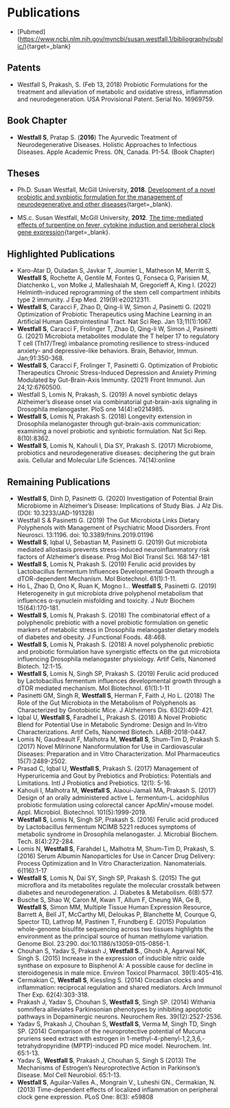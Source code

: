 # Publications

- [Pubmed] (https://www.ncbi.nlm.nih.gov/myncbi/susan.westfall.1/bibliography/public/){target=_blank}


## Patents
- Westfall S, Prakash, S. (Feb 13, 2018) Probiotic Formulations for the treatment and alleviation of metabolic and oxidative stress, inflammation and neurodegeneration. USA Provisional Patent. Serial No. 16969759.

## Book Chapter
 - **Westfall S**, Pratap S. (**2016**) The Ayurvedic Treatment of Neurodegenerative Diseases. Holistic Approaches to Infectious Diseases. Apple Academic Press. ON, Canada. P1-54. (Book Chapter)

## Theses
 - Ph.D. Susan Westfall, McGill University, **2018**. [Development of a novel probiotic and synbiotic formulation for the management of neurodegenerative and other diseases](https://escholarship.mcgill.ca/concern/theses/1z40kw22q?locale=en){target=_blank}.

 - MS.c. Susan Westfall, McGill University, **2012**. [The time-mediated effects of turpentine on fever, cytokine induction and peripheral clock gene expression](https://escholarship.mcgill.ca/concern/theses/p8418s33g?locale=en){target=_blank}.
 

## Highlighted Publications
 - Karo-Atar D, Ouladan S, Javkar T, Joumier L, Matheson M, Merritt S, **Westfall S**, Rochette A, Gentile M, Fontes G, Fonseca G, Parisien M, Diatchenko L, von Molke J, Malleshaiah M, Gregorieff A, King I. (2022) Helminth-induced reprogramming of the stem cell compartment inhibits type 2 immunity. J Exp Med. 219(9):e20212311.
 - **Westfall S**, Caracci F, Zhao D, Qing-li W, Simon J, Pasinetti G. (2021) Optimization of Probiotic Therapeutics using Machine Learning in an Artificial Human Gastrointestinal Tract. Nat Sci Rep. Jan 13;11(1):1067. 
 - **Westfall S**, Caracci F, Frolinger T, Zhao D, Qing-li W, Simon J, Pasinetti G. (2021) Microbiota metabolites modulate the T helper 17 to regulatory T cell (Th17/Treg) imbalance promoting resilience to stress-induced anxiety- and depressive-like behaviors. Brain, Behavior, Immun. Jan;91:350-368. 
 - **Westfall S**, Caracci F, Frolinger T, Pasinetti G. Optimization of Probiotic Therapeutics Chronic Stress-Induced Depression and Anxiety Priming Modulated by Gut-Brain-Axis Immunity. (2021) Front Immunol. Jun 24;12:6760500. 
 - Westfall S, Lomis N, Prakash, S. (2019) A novel synbiotic delays Alzheimer’s disease onset via combinatorial gut-brain-axis signaling in Drosophila melanogaster. PloS one 14(4):e0214985.
 - **Westfall S**, Lomis N, Prakash S. (2018) Longevity extension in Drosophila melanogaster through gut-brain-axis communication: examining a novel probiotic and synbiotic formulation. Nat Sci Rep. 8(10):8362.
 - **Westfall S**, Lomis N, Kahouli I, Dia SY, Prakash S. (2017) Microbiome, probiotics and neurodegenerative diseases: deciphering the gut brain axis. Cellular and Molecular Life Sciences. 74(14):online

## Remaining Publications
 - **Westfall S**, Dinh D, Pasinetti G. (2020) Investigation of Potential Brain Microbiome in Alzheimer’s Disease: Implications of Study Bias. J Alz Dis. (DOI: 10.3233/JAD-191328)
 - Westfall S & Pasinetti G. (2019) The Gut Microbiota Links Dietary Polyphenols with Management of Psychiatric Mood Disorders. Front Neurosci. 13:1196. doi: 10.3389/fnins.2019.01196
 - **Westfall S**, Iqbal U, Sebastian M, Pasinetti G. (2019) Gut microbiota mediated allostasis prevents stress-induced neuroinflammatory risk factors of Alzheimer’s disease. Prog Mol Biol Transl Sci. 168:147-181
 - **Westfall S**, Lomis N, Prakash S. (2019) Ferulic acid provides by Lactobacillus fermentum Influences Developmental Growth through a dTOR-dependent Mechanism. Mol Biotechnol. 61(1):1-11. 
 - Ho L, Zhao D, Ono K, Ruan K, Mogno I... **Westfall S**, Pasinetti G. (2019) Heterogeneity in gut microbiota drive polyphenol metabolism that influences α-synuclein misfolding and toxicity. J Nutr Biochem 15(64):170-181.
 - **Westfall S**, Lomis N, Prakash S. (2018) The combinatorial effect of a polyphenolic prebiotic with a novel probiotic formulation on genetic markers of metabolic stress in Drosophila melanogaster dietary models of diabetes and obesity. J Functional Foods. 48:468.
 - **Westfall S**, Lomis N, Prakash S. (2018) A novel polyphenolic prebiotic and probiotic formulation have synergistic effects on the gut microbiota influencing Drosophila melanogaster physiology. Artif Cells, Nanomed Biotech. 12:1-15.
 - **Westfall S**, Lomis N, Singh SP, Prakash S. (2019) Ferulic acid produced by Lactobacillus fermentum influences developmental growth through a dTOR mediated mechanism. Mol Biotechnol. 61(1):1-11
 - Pasinetti GM, Singh R, **Westfall S**, Herman F, Faith J, Ho L. (2018) The Role of the Gut Microbiota in the Metabolism of Polyphenols as Characterized by Gnotobiotic Mice. J Alzheimers Dis. 63(2):409-421.
 - Iqbal U, **Westfall S**, Faradhel L, Prakash S. (2018) A Novel Probiotic Blend for Potential Use in Metabolic Syndrome: Design and In-Vitro Characterizations. Artif Cells, Nanomed Biotech. LABB-2018-0447.
 - Lomis N, Gaudreault F, Malhotra M, **Westfall S**, Shum-Tim D, Prakash S. (2017) Novel Milrinone Nanoformulation for Use in Cardiovascular Diseases: Preparation and in Vitro Characterization. Mol Pharmaceutics 15(7):2489-2502.
 - Prasad C, Iqbal U, **Westfall S**, Prakash S. (2017) Management of Hyperuricemia and Gout by Prebiotics and Probiotics: Potentials and Limitations. Intl J Probiotics and Prebiotics. 12(1): 5-16.
 - Kahouli I, Malhotra M, **Westfall S**, Alaoui-Jamali MA, Prakash S. (2017) Design of an orally administered active L. fermentum-L. acidophilus probiotic formulation using colorectal cancer ApcMin/+mouse model. Appl. Microbiol. Biotechnol. 101(5):1999-2019.
 - **Westfall S**, Lomis N, Singh SP, Prakash S. (2016) Ferulic acid produced by Lactobacillus fermentum NCIMB 5221 reduces symptoms of metabolic syndrome in Drosophila melanogaster. J. Microbial Biochem. Tech. 8(4):272-284.
 - Lomis N, **Westfall S**, Farahdel L, Malhotra M, Shum-Tim D, Prakash, S. (2016) Serum Albumin Nanoparticles for Use in Cancer Drug Delivery: Process Optimization and In Vitro Characterization. Nanomaterials. 6(116):1-17
 - **Westfall S**, Lomis N, Dai SY, Singh SP, Prakash S. (2015) The gut microflora and its metabolites regulate the molecular crosstalk between diabetes and neurodegeneration. J. Diabetes & Metabolism. 6(8):577.
 - Busche S, Shao W, Caron M, Kwan T, Allum F, Cheung WA, Ge B, **Westfall S**, Simon MM, Multiple Tissue Human Expression Resource, Barrett A, Bell JT, McCarthy MI, Deloukas P, Blanchette M, Courque G, Spector TD, Lathrop M, Pastinen T, Frundberg E. (2015) Population whole-genome bisulfite sequencing across two tissues highlights the environment as the principal source of human methylome variation. Genome Biol. 23:290. doi:10.1186/s13059-015-0856-1.
 - Chouhan S, Yadav S, Prakash J, **Westfall S**., Ghosh A, Agarwal NK, Singh S. (2015) Increase in the expression of inducible nitric oxide synthase on exposure to Bisphenol A: A possible cause for decline in steroidogenesis in male mice. Environ Toxicol Pharmacol. 39(1):405-416.
 - Cermakian C, **Westfall S**, Kiessling S. (2014) Circadian clocks and inflammation: reciprocal regulation and shared mediators. Arch Immunol Ther Exp. 62(4):303-318.
 - Prakash J, Yadav S, Chouhan S, **Westfall S**, Singh SP. (2014) Withania somnifera alleviates Parkinsonian phenotypes by inhibiting apoptotic pathways in Dopaminergic neurons. Neurochem Res. 39(12):2527-2536.
 - Yadav S, Prakash J, Chouhan S, **Westfall S**, Verma M, Singh TD, Singh SP. (2014) Comparison of the neuroprotective potential of Mucuna pruriens seed extract with estrogen in 1-methyl-4-phenyl-1,2,3,6,-tetrahydropyridine (MPTP)-induced PD mice model. Neurochem. Int. 65:1-13.
 - Yadav S, **Westfall S**, Prakash J, Chouhan S, Singh S (2013) The Mechanisms of Estrogen’s Neuroprotective Action in Parkinson’s Disease. Mol Cell Neurobiol. 65:1-13. 
 - **Westfall S**, Aguilar-Valles A., Mongrain V., Luheshi GN., Cermakian, N. (2013) Time-dependent effects of localized inflammation on peripheral clock gene expression. PLoS One: 8(3): e59808
